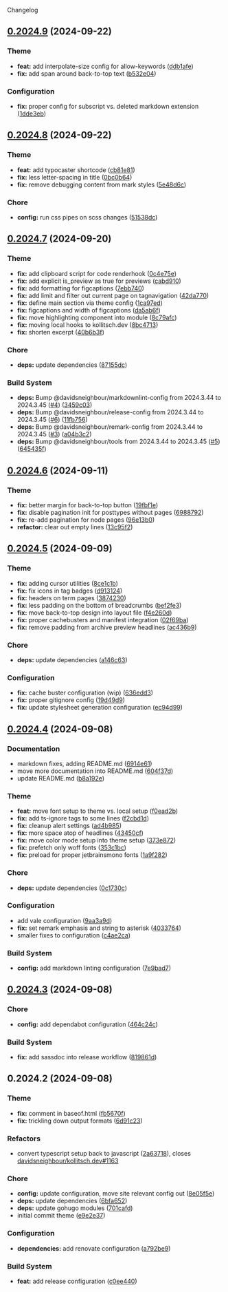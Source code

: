 Changelog
## [0.2024.9](https://github.com/davidsneighbour/hugo-darksky/compare/v0.2024.8...v0.2024.9) (2024-09-22)


### Theme

* **feat:** add interpolate-size config for allow-keywords ([ddb1afe](https://github.com/davidsneighbour/hugo-darksky/commit/ddb1afe193dbc4c5721411c9fc67eab27b0fc0e9))
* **fix:** add span around back-to-top text ([b532e04](https://github.com/davidsneighbour/hugo-darksky/commit/b532e04f391a0fc2104fdb994d778f4ff45be3c3))


### Configuration

* **fix:** proper config for subscript vs. deleted markdown extension ([1dde3eb](https://github.com/davidsneighbour/hugo-darksky/commit/1dde3eb85de35f108c4bfd78b2ff3cfc4ad2dca3))

## [0.2024.8](https://github.com/davidsneighbour/hugo-darksky/compare/v0.2024.7...v0.2024.8) (2024-09-22)


### Theme

* **feat:** add typocaster shortcode ([cb81e81](https://github.com/davidsneighbour/hugo-darksky/commit/cb81e8196d61c42aaa76e93a6ff5708970b76eed))
* **fix:** less letter-spacing in title ([0bc0b64](https://github.com/davidsneighbour/hugo-darksky/commit/0bc0b64683e14d319c221e75280bc2aea45528e8))
* **fix:** remove debugging content from mark styles ([5e48d6c](https://github.com/davidsneighbour/hugo-darksky/commit/5e48d6cc712eba87d423b6181386805d2eadc7df))


### Chore

* **config:** run css pipes on scss changes ([51538dc](https://github.com/davidsneighbour/hugo-darksky/commit/51538dc5da9ab319926286c0e7302534b84714e1))

## [0.2024.7](https://github.com/davidsneighbour/hugo-darksky/compare/v0.2024.6...v0.2024.7) (2024-09-20)


### Theme

* **fix:** add clipboard script for code renderhook ([0c4e75e](https://github.com/davidsneighbour/hugo-darksky/commit/0c4e75ed209c72a34e4f0e945fd5db4660dff72f))
* **fix:** add explicit is_preview as true for previews ([cabd910](https://github.com/davidsneighbour/hugo-darksky/commit/cabd91009863d038853689b871f89483e2ca3e17))
* **fix:** add formatting for figcaptions ([7ebb740](https://github.com/davidsneighbour/hugo-darksky/commit/7ebb74080d1d10a0dfc7cb52619b912e34b605e7))
* **fix:** add limit and filter out current page on tagnavigation ([42da770](https://github.com/davidsneighbour/hugo-darksky/commit/42da77025a7722f162b9e821a5ffc2e4aefcbaad))
* **fix:** define main section via theme config ([1ca97ed](https://github.com/davidsneighbour/hugo-darksky/commit/1ca97ed6ab192d54d15eb292a5f0ab4f0c877594))
* **fix:** figcaptions and width of figcaptions ([da5ab6f](https://github.com/davidsneighbour/hugo-darksky/commit/da5ab6f2c4c28dd2f6bb6853508db38f2b32ee48))
* **fix:** move highlighting component into module ([8c79afc](https://github.com/davidsneighbour/hugo-darksky/commit/8c79afc8c50a335e5a9c630284f5bd9c713b7b52))
* **fix:** moving local hooks to kollitsch.dev ([8bc4713](https://github.com/davidsneighbour/hugo-darksky/commit/8bc4713704d55b5e7beb596a13afbc4bc477f963))
* **fix:** shorten excerpt ([40b6b3f](https://github.com/davidsneighbour/hugo-darksky/commit/40b6b3f2e0593607577d5c964f676eabb02ac6a5))


### Chore

* **deps:** update dependencies ([87155dc](https://github.com/davidsneighbour/hugo-darksky/commit/87155dc9c2a6455bde1d669b82179c85290a7b85))


### Build System

* **deps:** Bump @davidsneighbour/markdownlint-config from 2024.3.44 to 2024.3.45 ([#4](https://github.com/davidsneighbour/hugo-darksky/issues/4)) ([3459c03](https://github.com/davidsneighbour/hugo-darksky/commit/3459c035e01456fe9a137d058de19dee2a91218f))
* **deps:** Bump @davidsneighbour/release-config from 2024.3.44 to 2024.3.45 ([#6](https://github.com/davidsneighbour/hugo-darksky/issues/6)) ([11fb756](https://github.com/davidsneighbour/hugo-darksky/commit/11fb75621b6f87412631832e3d331b7841558889))
* **deps:** Bump @davidsneighbour/remark-config from 2024.3.44 to 2024.3.45 ([#3](https://github.com/davidsneighbour/hugo-darksky/issues/3)) ([a04b3c2](https://github.com/davidsneighbour/hugo-darksky/commit/a04b3c29341f329c20f9a7815a020510747d1f42))
* **deps:** Bump @davidsneighbour/tools from 2024.3.44 to 2024.3.45 ([#5](https://github.com/davidsneighbour/hugo-darksky/issues/5)) ([645435f](https://github.com/davidsneighbour/hugo-darksky/commit/645435f25cbcf855700e99b6382722cc6799c01b))

## [0.2024.6](https://github.com/davidsneighbour/hugo-darksky/compare/v0.2024.5...v0.2024.6) (2024-09-11)


### Theme

* **fix:** better margin for back-to-top button ([19fbf1e](https://github.com/davidsneighbour/hugo-darksky/commit/19fbf1e8616b8e8b28c9a512b91591ab85ab92a3))
* **fix:** disable pagination init for posttypes without pages ([6988792](https://github.com/davidsneighbour/hugo-darksky/commit/698879225f6769758bdc7edebca63e54b9e38ee7))
* **fix:** re-add pagination for node pages ([96e13b0](https://github.com/davidsneighbour/hugo-darksky/commit/96e13b019a6224c64c4b1314a5a61e9bba161166))
* **refactor:** clear out empty lines ([13c95f2](https://github.com/davidsneighbour/hugo-darksky/commit/13c95f29c8797895d4b2b45768815aca373b48d2))

## [0.2024.5](https://github.com/davidsneighbour/hugo-darksky/compare/v0.2024.4...v0.2024.5) (2024-09-09)


### Theme

* **fix:** adding cursor utilities ([8ce1c1b](https://github.com/davidsneighbour/hugo-darksky/commit/8ce1c1bb5721f6ce433e2be61be6129041434775))
* **fix:** fix icons in tag badges ([d913124](https://github.com/davidsneighbour/hugo-darksky/commit/d9131246dc0754afc7e86910a984ef53b96533d1))
* **fix:** headers on term pages ([3874230](https://github.com/davidsneighbour/hugo-darksky/commit/387423058135aa6e6d0a08e8b0d8273c4fe12cf7))
* **fix:** less padding on the bottom of breadcrumbs ([bef2fe3](https://github.com/davidsneighbour/hugo-darksky/commit/bef2fe37980a4817b17b70e2af888d3dd26e8cfe))
* **fix:** move back-to-top design into layout file ([f4e260d](https://github.com/davidsneighbour/hugo-darksky/commit/f4e260df195839fd0d687c0e62cd32bb1966e2d7))
* **fix:** proper cachebusters and manifest integration ([02f69ba](https://github.com/davidsneighbour/hugo-darksky/commit/02f69ba8c688e85065302e7112ec6887cb6199d6))
* **fix:** remove padding from archive preview headlines ([ac436b9](https://github.com/davidsneighbour/hugo-darksky/commit/ac436b93ea45659bdc5aecdf15a21273905d348b))


### Chore

* **deps:** update dependencies ([a146c63](https://github.com/davidsneighbour/hugo-darksky/commit/a146c631939bef734a7c6cdc45845085a4d04899))


### Configuration

* **fix:** cache buster configuration (wip) ([636edd3](https://github.com/davidsneighbour/hugo-darksky/commit/636edd3164cceca57e1930170cefd04a6e4393df))
* **fix:** proper gitignore config ([19d49d9](https://github.com/davidsneighbour/hugo-darksky/commit/19d49d9dd00ae51996ba4e7336eadcdb1fbf98e5))
* **fix:** update stylesheet generation configuration ([ec94d99](https://github.com/davidsneighbour/hugo-darksky/commit/ec94d99301322171e295cc0022d0b0a2eb59d7e8))

## [0.2024.4](https://github.com/davidsneighbour/hugo-darksky/compare/v0.2024.3...v0.2024.4) (2024-09-08)


### Documentation

* markdown fixes, adding README.md ([6914e61](https://github.com/davidsneighbour/hugo-darksky/commit/6914e6140da722d2b9dc6b4e6dd86e7cec9c54aa))
* move more documentation into README.md ([604f37d](https://github.com/davidsneighbour/hugo-darksky/commit/604f37dd6a4b9d1a17f121a52702f503029d18ac))
* update README.md ([b8a192e](https://github.com/davidsneighbour/hugo-darksky/commit/b8a192ead5d58f30e37368192b0505c1fde0469e))


### Theme

* **feat:** move font setup to theme vs. local setup ([f0ead2b](https://github.com/davidsneighbour/hugo-darksky/commit/f0ead2b3cc89b280c7c89d40361ffdaecff51cad))
* **fix:** add ts-ignore tags to some lines ([f2cbd1d](https://github.com/davidsneighbour/hugo-darksky/commit/f2cbd1dbab674d8aaa29ee9c46318ec536b5ad53))
* **fix:** cleanup alert settings ([ad4b985](https://github.com/davidsneighbour/hugo-darksky/commit/ad4b9858b0078527b3075b7005f6353c2dd6ae34))
* **fix:** more space atop of headlines ([43450cf](https://github.com/davidsneighbour/hugo-darksky/commit/43450cfd960d623149dc19020bc5099e70dc9412))
* **fix:** move color mode setup into theme setup ([373e872](https://github.com/davidsneighbour/hugo-darksky/commit/373e8721ef01a072ad51d39f4e0dc9df7d8bc78a))
* **fix:** prefetch only woff fonts ([353c1bc](https://github.com/davidsneighbour/hugo-darksky/commit/353c1bcd9901e9a811cdcc0e1db15a992cc45e2f))
* **fix:** preload for proper jetbrainsmono fonts ([1a9f282](https://github.com/davidsneighbour/hugo-darksky/commit/1a9f2828681337bda606eb2db8319aaa94cccf38))


### Chore

* **deps:** update dependencies ([0c1730c](https://github.com/davidsneighbour/hugo-darksky/commit/0c1730ccdf9f97952fa12ea6adb49c75847d4e0e))


### Configuration

* add vale configuration ([9aa3a9d](https://github.com/davidsneighbour/hugo-darksky/commit/9aa3a9d34e0abc988e7e17e96e2ac150621a6a0e))
* **fix:** set remark emphasis and string to asterisk ([4033764](https://github.com/davidsneighbour/hugo-darksky/commit/4033764b4faca13bf4942bcfd484c004e00048ef))
* smaller fixes to configuration ([c4ae2ca](https://github.com/davidsneighbour/hugo-darksky/commit/c4ae2ca95e3c12d7f096f8afdf88a369e4214ea1))


### Build System

* **config:** add markdown linting configuration ([7e9bad7](https://github.com/davidsneighbour/hugo-darksky/commit/7e9bad74f898723c342b2b25da31bfffa6c6e87e))

## [0.2024.3](https://github.com/davidsneighbour/hugo-darksky/compare/v0.2024.2...v0.2024.3) (2024-09-08)


### Chore

* **config:** add dependabot configuration ([464c24c](https://github.com/davidsneighbour/hugo-darksky/commit/464c24c829d2ee959e3e62f66edbcd5732fc1d11))


### Build System

* **fix:** add sassdoc into release workflow ([819861d](https://github.com/davidsneighbour/hugo-darksky/commit/819861d5ff0f101a2718d8e9e0382a9122e27e23))

## 0.2024.2 (2024-09-08)


### Theme

* **fix:** comment in baseof.html ([fb5670f](https://github.com/davidsneighbour/hugo-darksky/commit/fb5670f5aacfd271afbff3169880eec93099c205))
* **fix:** trickling down output formats ([6d91c23](https://github.com/davidsneighbour/hugo-darksky/commit/6d91c23e9a84468b85abbd418e1dc3d646c02e23))


### Refactors

* convert typescript setup back to javascript ([2a63718](https://github.com/davidsneighbour/hugo-darksky/commit/2a63718e794badc259d53b11cbaeeca81ef9d952)), closes [davidsneighbour/kollitsch.dev#1163](https://github.com/davidsneighbour/kollitsch.dev/issues/1163)


### Chore

* **config:** update configuration, move site relevant config out ([8e05f5e](https://github.com/davidsneighbour/hugo-darksky/commit/8e05f5ebb1cdb1f94f436cbcf734eeace49f90a4))
* **deps:** update dependencies ([6bfa652](https://github.com/davidsneighbour/hugo-darksky/commit/6bfa652ec49e84731120beee638f307b84df3854))
* **deps:** update gohugo modules ([701cafd](https://github.com/davidsneighbour/hugo-darksky/commit/701cafdb6caee0676abc18968c34fcf058da65ec))
* initial commit theme ([e9e2e37](https://github.com/davidsneighbour/hugo-darksky/commit/e9e2e3714b6ec6d81fcc2bcd28d7950b74a2c74e))


### Configuration

* **dependencies:** add renovate configuration ([a792be9](https://github.com/davidsneighbour/hugo-darksky/commit/a792be99754c92d59c800fc1aec8461800c2b600))


### Build System

* **feat:** add release configuration ([c0ee440](https://github.com/davidsneighbour/hugo-darksky/commit/c0ee4403527e247ceeeb1e0987a9452449bbe545))
